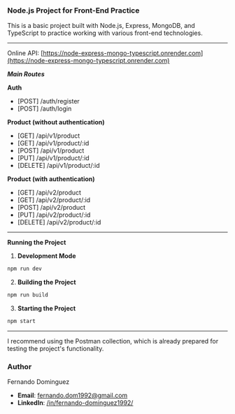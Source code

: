 ### Node.js Project for Front-End Practice

This is a basic project built with Node.js, Express, MongoDB, and TypeScript to practice working with various front-end technologies.

---
Online API: [https://node-express-mongo-typescript.onrender.com](https://node-express-mongo-typescript.onrender.com)

***Main Routes***

**Auth**
- [POST] /auth/register
- [POST] /auth/login

**Product (without authentication)**
- [GET]     /api/v1/product
- [GET]     /api/v1/product/:id
- [POST]    /api/v1/product
- [PUT]     /api/v1/product/:id
- [DELETE]  /api/v1/product/:id

**Product (with authentication)**
- [GET]     /api/v2/product
- [GET]     /api/v2/product/:id
- [POST]    /api/v2/product
- [PUT]     /api/v2/product/:id
- [DELETE]  /api/v2/product/:id

---

**Running the Project**

1. **Development Mode**
```sh
npm run dev
```

2. **Building the Project**
```sh
npm run build
```

3. **Starting the Project**
```sh
npm start
```

---

I recommend using the Postman collection, which is already prepared for testing the project's functionality.

### Author

Fernando Dominguez

- __Email__: fernando.dom1992@gmail.com
- __LinkedIn__: [/in/fernando-dominguez1992/](https://www.linkedin.com/in/fernando-dominguez1992/)